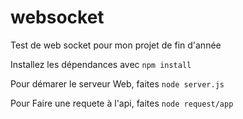 # websocket
Test de web socket pour mon projet de fin d'année

Installez les dépendances avec ```npm install```

Pour démarer le serveur Web, faites
```node server.js```

Pour Faire une requete à l'api, faites
```node request/app```